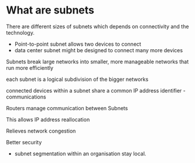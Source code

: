 # What are subnets

There are different sizes of subnets which depends on connectivity and the technology.
- Point-to-point subnet allows two devices to connect
- data center subnet might be designed to connect many more devices

Subnets break large networks into smaller, more manageable networks that run more efficiently

each subnet is a logical subdivision of the bigger networks

connected devices within a subnet share a common IP address identifier - communications

Routers manage communication between Subnets

This allows IP address reallocation

Relieves network congestion

Better security
- subnet segmentation within an organisation stay local.
